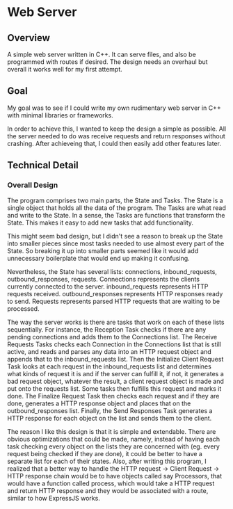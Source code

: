 # Web Server

## Overview

A simple web server written in C++. It can serve files, and also be programmed with routes if desired. The design needs an overhaul but overall it works well for my first attempt.

## Goal

My goal was to see if I could write my own rudimentary web server in C++ with minimal libraries or frameworks. 

In order to achieve this, I wanted to keep the design a simple as possible. All the server needed to do was receive requests and return responses without crashing. After achieveing that, I could then easily add other features later.

## Technical Detail

### Overall Design

The program comprises two main parts, the State and Tasks.
The State is a single object that holds all the data of the program. The Tasks are what read and write to the State.
In a sense, the Tasks are functions that transform the State. This makes it easy to add new tasks that add functionality.

This might seem bad design, but I didn't see a reason to break up the State into smaller pieces since most tasks needed to use almost every part of the State. So breaking it up into smaller parts seemed like it would add unnecessary boilerplate that would end up making it confusing.

Nevertheless, the State has several lists: connections, inbound_requests, outbound_responses, requests. Connections represents the clients currently connected to the server. inbound_requests represents HTTP requests received. outbound_responses represents HTTP responses ready to send. Requests represents parsed HTTP requests that are waiting to be processed.

The way the server works is there are tasks that work on each of these lists sequentially. For instance, the Reception Task checks if there are any pending connections and adds them to the Connections list. The Receive Requests Tasks checks each Connection in the Connections list that is still active, and reads and parses any data into an HTTP request object and appends that to the inbound_requests list. Then the Initialize Client Request Task looks at each request in the inbound_requests list and determines what kinds of request it is and if the server can fulfill it, if not, it generates a bad request object, whatever the result, a client request object is made and put onto the requests list. Some tasks then fulfills this request and marks it done. The Finalize Request Task then checks each request and if they are done, generates a HTTP response object and places that on the outbound_responses list. Finally, the Send Responses Task generates a HTTP response for each object on the list and sends them to the client.

The reason I like this design is that it is simple and extendable. There are obvious optimizations that could be made, namely, instead of having each task checking every object on the lists they are concerned with (eg. every request being checked if they are done), it could be better to have a separate list for each of their states. Also, after writing this program, I realized that a better way to handle the HTTP request -> Client Request -> HTTP response chain would be to have objects called say Processors, that would have a function called process, which would take a HTTP request and return HTTP response and they would be associated with a route, similar to how ExpressJS works. 